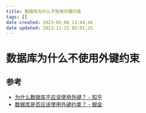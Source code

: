 ```yaml
---
title: 数据库为什么不使用外键约束
tags: []
date created: 2023-05-06 13:44:44
date updated: 2023-11-25 03:01:25
---
```


# 数据库为什么不使用外键约束

## 参考

- [为什么数据库不应该使用外键？ - 知乎](https://zhuanlan.zhihu.com/p/252840511)
- [数据库是否应该使用外键约束？ - 掘金](https://juejin.cn/post/7177534316396691512)
